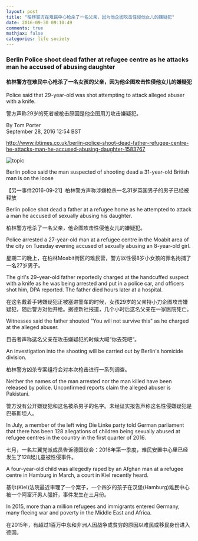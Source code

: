 ```yaml
---
layout: post
title: "柏林警方在难民中心枪杀了一名父亲，因为他企图攻击性侵他女儿的嫌疑犯"
date: 2016-09-30 09:10:49
comments: true
mathjax: false
categories: life society
---
```


### Berlin Police shoot dead father at refugee centre as he attacks man he accused of abusing daughter

<!--more-->

#### 柏林警方在难民中心枪杀了一名女孩的父亲，因为他企图攻击性侵他女儿的嫌疑犯

Police said that 29-year-old was shot attempting to attack alleged abuser with a knife.

警方声称29岁的死者被枪击原因是他企图用刀攻击嫌疑犯。

By Tom Porter  
September 28, 2016 12:54 BST

<http://www.ibtimes.co.uk/berlin-police-shoot-dead-father-refugee-centre-he-attacks-man-he-accused-abusing-daughter-1583767>

![topic](https://d.ibtimes.co.uk/en/full/1459826/berlin-police.jpg?w=736)

Berlin police said the man suspected of shooting dead a 31-year-old British man is on the loose 

【另一事件2016-09-21】柏林警方声称涉嫌枪杀一名31岁英国男子的男子已经被释放

Berlin police shot dead a father at a refugee home as he attempted to attack a man he accused of sexually abusing his daughter.

柏林警方枪杀了一名父亲，他企图攻击性侵他女儿的嫌疑犯。

Police arrested a 27-year-old man at a refugee centre in the Moabit area of the city on Tuesday evening accused of sexually abusing an 8-year-old girl.

星期二的晚上，在柏林Moabit街区的难民营，警方以性侵8岁小女孩的罪名拘捕了一名27岁男子。

The girl's 29-year-old father reportedly charged at the handcuffed suspect with a knife as he was being arrested and put in a police car, and officers shot him, DPA reported. The father died hours later at a hospital.

在这名戴着手铐嫌疑犯正被塞进警车的时候，女孩29岁的父亲持小刀企图攻击嫌疑犯，随后警方对他开枪。据德新社报道，几个小时后这名父亲在一家医院死亡。

Witnesses said the father shouted "You will not survive this" as he charged at the alleged abuser.

目击者声称这名父亲在攻击嫌疑犯的时候大喊“你去死吧”。

An investigation into the shooting will be carried out by Berlin's homicide division.

柏林警方凶杀专案组将会对本次枪击进行一系列调查。

Neither the names of the man arrested nor the man killed have been released by police. Unconfirmed reports claim the alleged abuser is Pakistani.

警方没有公开嫌疑犯和这名被杀男子的名字。未经证实报告声称这名性侵嫌疑犯是巴基斯坦人。

In July, a member of the left wing Die Linke party told German parliament that there has been 128 allegations of children being sexually abused at refugee centres in the country in the first quarter of 2016.

七月，一名左翼党派成员告诉德国议会：2016年第一季度，难民安置中心里已经发生了128起儿童被性侵事件。

A four-year-old child was allegedly raped by an Afghan man at a refugee centre in Hamburg in March, a court in Kiel recently heard.

基尔(Kiel)法院最近审理了一个案子，一个四岁的孩子在汉堡(Hamburg)难民中心被一个阿富汗男人强奸，事件发生在三月份。

In 2015, more than a million refugees and immigrants entered Germany, many fleeing war and poverty in the Middle East and Africa.

在2015年，有超过1百万中东和非洲人因战争或贫穷的原因以难民或移民身份进入德国。


